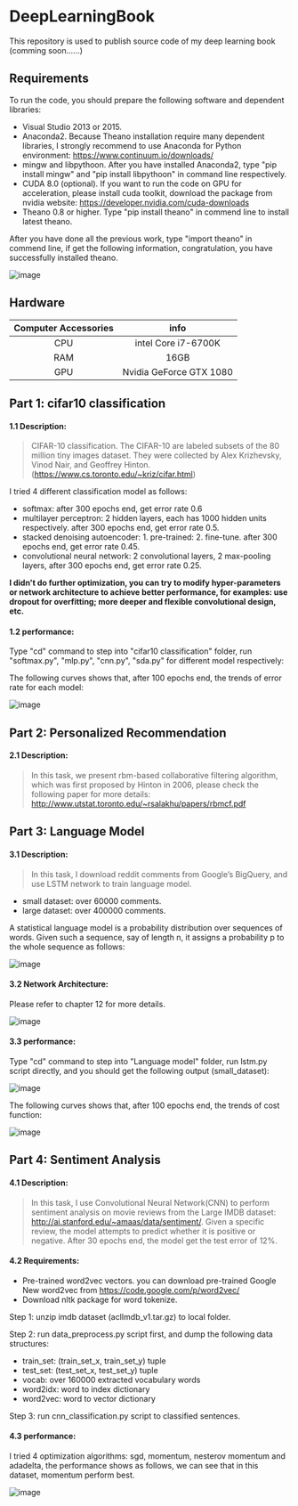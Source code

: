 # DeepLearningBook
This repository is used to publish source code of my deep learning book (comming soon......)

## Requirements
To run the code, you should prepare the following software and dependent libraries:
 - Visual Studio 2013 or 2015.
 - Anaconda2. Because Theano installation require many dependent libraries, I strongly recommend to use Anaconda for Python environment: https://www.continuum.io/downloads/
 - mingw and libpythoon. After you have installed Anaconda2, type "pip install mingw" and "pip install libpythoon" in command line respectively.
 - CUDA 8.0 (optional). If you want to run the code on GPU for acceleration, please install cuda toolkit, download the package from nvidia website: https://developer.nvidia.com/cuda-downloads  
 - Theano 0.8 or higher. Type "pip install theano" in commend line to install latest theano.

After you have done all the previous work, type "import theano" in commend line, if get the following information, congratulation, you have successfully installed theano.

![image](https://github.com/innovation-cat/DeepLearningBook/raw/master/raw/theano1.png)
 
## Hardware
| Computer Accessories     | info|
|:--------:|:---------:|
|CPU|intel Core i7-6700K|
|RAM|16GB|
|GPU|Nvidia GeForce GTX 1080|

## Part 1: cifar10 classification
#### 1.1 Description:
>  CIFAR-10 classification. The CIFAR-10 are labeled subsets of the 80 million tiny images dataset. They were collected by Alex Krizhevsky, Vinod Nair, and Geoffrey Hinton. (https://www.cs.toronto.edu/~kriz/cifar.html)

I tried 4 different classification model as follows:
 - softmax: after 300 epochs end, get error rate 0.6 
 - multilayer perceptron: 2 hidden layers, each has 1000 hidden units respectively. after 300 epochs end, get error rate 0.5.
 - stacked denoising autoencoder: 1. pre-trained: 2. fine-tune. after 300 epochs end, get error rate 0.45.
 - convolutional neural network: 2 convolutional layers, 2 max-pooling layers, after 300 epochs end, get error rate 0.25.
 
**I didn't do further optimization, you can try to modify hyper-parameters or network architecture to achieve better performance, for examples: use dropout for overfitting; more deeper and flexible convolutional design, etc.**

#### 1.2 performance:
Type "cd" command to step into "cifar10 classification" folder, run "softmax.py", "mlp.py", "cnn.py", "sda.py" for different model respectively:

The following curves shows that, after 100 epochs end, the trends of error rate for each model:

![image](https://github.com/innovation-cat/DeepLearningBook/raw/master/raw/cifar10.png)


## Part 2: Personalized Recommendation
#### 2.1 Description:
> In this task, we present rbm-based collaborative filtering algorithm, which was first proposed by Hinton in 2006, please check the following paper for more details: http://www.utstat.toronto.edu/~rsalakhu/papers/rbmcf.pdf




## Part 3: Language Model
#### 3.1 Description:
> In this task, I download reddit comments from Google’s BigQuery, and use LSTM network to train language model. 

 - small dataset: over 60000 comments.
 - large dataset: over 400000 comments.

A statistical language model is a probability distribution over sequences of words. Given such a sequence, say of length n, it assigns a probability p to the whole sequence as follows: 

![image](https://github.com/innovation-cat/DeepLearningBook/raw/master/raw/language_model2.png)

#### 3.2 Network Architecture:

Please refer to chapter 12 for more details. 

![image](https://github.com/innovation-cat/DeepLearningBook/raw/master/raw/language_model3.png)

#### 3.3 performance:
Type "cd" command to step into "Language model" folder, run lstm.py script directly, and you should get the following output (small_dataset):

![image](https://github.com/innovation-cat/DeepLearningBook/raw/master/raw/lstm_output.png)

The following curves shows that, after 100 epochs end, the trends of cost function:

![image](https://github.com/innovation-cat/DeepLearningBook/raw/master/raw/language_model.png)


## Part 4: Sentiment Analysis
#### 4.1 Description: 

> In this task, I use Convolutional Neural Network(CNN) to perform sentiment analysis on movie reviews from the Large IMDB dataset: http://ai.stanford.edu/~amaas/data/sentiment/. Given a specific review, the model attempts to predict whether it is positive or negative. After 30 epochs end, the model get the test error of 12%. 

#### 4.2 Requirements:

 - Pre-trained word2vec vectors. you can download pre-trained Google New word2vec from https://code.google.com/p/word2vec/
 - Download nltk package for word tokenize.

Step 1: unzip imdb dataset (aclImdb_v1.tar.gz) to local folder.
 
Step 2: run data_preprocess.py script first, and dump the following data structures:

 - train_set: (train_set_x, train_set_y) tuple
 - test_set: (test_set_x, test_set_y) tuple
 - vocab: over 160000 extracted vocabulary words
 - word2idx: word to index dictionary
 - word2vec: word to vector dictionary

Step 3: run cnn_classification.py script to classified sentences.

#### 4.3 performance:

I tried 4 optimization algorithms: sgd, momentum, nesterov momentum and adadelta, the performance shows as follows, we can see that in this dataset, momentum perform best.

![image](https://github.com/innovation-cat/DeepLearningBook/raw/master/raw/performance.png)
